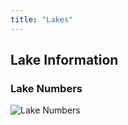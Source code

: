```yaml
---
title: "Lakes"
---
```


## Lake Information

### Lake Numbers
![Lake Numbers](./lake-numbers.png "Lake Numbers")
